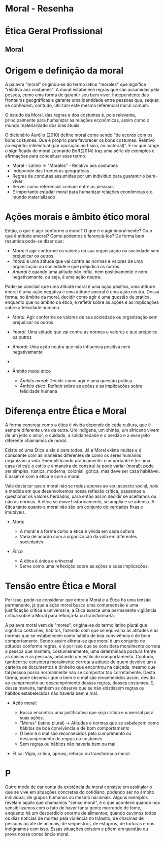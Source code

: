 # Moral - Resenha

# Ética Geral Profissional
## Moral

# Origem e definição da moral

A palavra "moral" originou-se do termo latino "morales" que significa "relativo aos costumes". A moral estabelece regras que são assumidas pela pessoa, como uma forma de garantir seu bem viver. Independente das fronteiras geográficas e garante uma identidade entre pessoas que, sequer, se conhecem, contudo, utilizam este mesmo referencial moral comum.

O estudo da Moral, das regras e dos costumes é, pois relevante, principalmente para humanizar as relações econômicas, assim como o mundo materializado dos dias atuais.

O dicionário Aurélio (2010) define moral como sendo "de acordo com os bons costumes. Que é próprio para favorecer os bons costumes. Relativo ao espírito; intelectual (por oposição ao físico, ao material)". E no que tange o significado de moral Leonardo Boff(2014) traz uma série de exemplos e afirmações para conceituar esse termo.


- Moral - Latino -> "Morales" - Relativo aos costumes
- Independe das fronteiras geográficas
- Regras de condutas assumidas por um indivíduo para guarantir o bem-viver
- Server como referencial comum entre as pessoas
- É importante estudar moral para humanizar relações econômicas e o mundo materializado

# Ações morais e âmbito ético moral

Então, o que é agir conforme a moral? O que é o agir imoralmente? Ou o que é atitude amoral? Como podemos diferenciá-los? De forma bem resumida pode-se dizer que:

- *Moral* é agir conforme os valores da sua organização ou sociedade sem prejudicar os outros.
- *Imoral* é uma atitude que vai contra as normas e valores de uma organização ou sociedade e que prejudica os outros.
- *Amoral* é quando uma atitude não influi, nem positivamente e nem negativamente, ou seja, é uma ação neutra.

Pode-se concluir que uma atitude moral é uma ação positiva, uma atitude imoral é uma ação negativa e uma atitude amoral é uma ação neutra. Dessa forma, no âmbito da moral, decidir como agir é uma questão de prática, enquanto que no âmbito da ética, é refletir sobre as ações e as implicações sobre a felicidade humana.


- *Moral*: Agir conforme os valores de sua sociedade ou organização sem prejudicar os outros
- *Imoral*: Uma atitude que vai contra as normas e valores e que prejudica os outros
- *Amoral*: Uma ação neutra que não influencia positiva nem negativamente
- 
- Âmbito moral ético
    
    - *Âmbito moral*: Decidir como agir é uma questão prática
    - *Âmbito ético*: Refletir sobre as ações e as implicações sobre felicidade humana

# Diferença entre Ética e Moral

A forma concreta como a ética é vivida depende de cada cultura, que é sempre diferente uma da outra. Um indígena, um chinês, um africano vivem de um jeito o amor, o cuidado, a solidariedade e o perdão e a esse jeito diferente chamamos de moral.

Existe só uma Ética e ela é para todos. Já a Moral existe muitas e é consoante com as maneiras diferentes de como os seres humanos organizam a vida. Exemplificando praticamente: o importante é ter uma casa (ética); o estilo e a maneira de construí-la pode variar (moral); pode ser simples, rústica, moderna, colonial, gótica, mas deve ser casa habitável. É assim é com a ética e com a moral.

Vale destacar que a moral não se reduz apenas ao seu aspecto social, pois a medida em que desenvolvemos nossa reflexão crítica, passamos a questionar os valores herdados, para então assim decidir se aceitamos ou não as normas. A ética se move historicamente, se amplia e se adensa. A ética tanto quanto a moral não são um conjunto de verdades fixas e imutáveis.


- *Moral*
  
  - A moral é a forma como a ética é vivida em cada cultura
  - Varia de acordo com a organização da vida em diferentes sociedades

-  *Ética*

   - A ética é única e universal
   - Serve como uma reflexição sobre as ações e suas implicações.

# Tensão entre Ética e Moral

Por isso, pode-se considerar que entre a Moral e a Ética há uma tensão permanente, já que a ação moral busca uma compreensão e uma justificação crítica e universal e, a Ética exerce uma permanente vigilância crítica sobre a Moral para reforçá-la ou transformá-la.

A palavra moral vem de "mores", origina-se do termo latino plural que significa costumes, hábitos, fazendo com que se equivalha às atitudes e às normas que se estabelecem como hábito de boa convivência e de bom comportamento. Sendo assim afirma-se que moral é um conjunto de atitudes conforme regras, e é por isso que se considera moralmente correta a pessoa que mantém, costumeiramente, uma determinada postura frente as coisas e as pessoas, adotando um estilo de comportamento. Contudo, também se considera moralmente correta a atitude de quem devolve um a carteira de documentos e dinheiro que encontrou na calçada, mesmo que tal pessoa possa normalmente não se comportar tão corretamente. Desta forma, pode observar que o bem e o mal são reconhecidos assim, devido ao cumprimento ou descumprimento dessas regras, desses costumes. E, dessa maneira, também se observa que se não existissem regras ou hábitos estabelecidos não haveria bem e mal.


- Ação moral: 

  - Busca encontrar uma justificativa que seja crítica e universal para suas ações.
  - "Mores" (latino plural) -> Atitudes e normas que se esbelecem como hábitos de boa convivência e de bom comportamento
  - O bem e o mal são reconhecidos pelo cumprimento ou descumprimento de regras ou costumes
  - Sem regras ou hábitos não haveria bem ou mal

- Ética: Vigia, critica, aprova, reforça ou transforma a moral

# P

Outro modo de dar conta da existência da moral consiste em assinalar o que se vive em situações concretas do cotidiano, podendo ser no âmbito individual, de grupos humanos ou mesmo nacionais. Alguns exemplos revelam aquilo que chamamos "senso moral", é o que acontece quando nos sensibilizamos com o fato de haver tanta gente morrendo de fome, enquanto há um desperdício enorme de alimentos; quando ouvimos todos os dias notícias de mortes pela violência no trânsito, de chacinas de pessoas ou até de animais, de sequestros, de estupros, de torturas e nos indignamos com isso. Essas situações existem e pôem em questão ou prova nossa consciência moral.